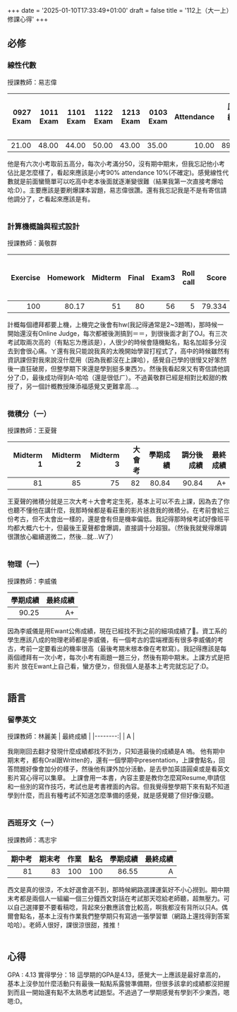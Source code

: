 +++
date = '2025-01-10T17:33:49+01:00'
draft = false
title = '112上（大一上）修課心得'
+++

## 必修
### 線性代數
授課教師：易志偉

| 0927 Exam | 1011 Exam | 1101 Exam | 1122 Exam | 1213 Exam | 0103 Exam | Attendance | 原始總成積 | 最終成績 |
|----------:|----------:|----------:|----------:|----------:|----------:|----------:|----------:|------:|
| 21.00 | 48.00 | 44.00 | 50.00 | 43.00 | 35.00 | 10.00 | 89.20 | A+ |

他是有六次小考取前五高分，每次小考滿分50，沒有期中期末，但我忘記他小考佔比是怎麼樣了，看起來應該是小考90% attendance 10%(不確定)。感覺線性代數就是前面蠻簡單可以吃高中老本後面就逐漸變很難（結果我第一次直接考爆哈哈:D）。主要應該是要刷爆課本習題，易志偉很讚。還有我忘記我是不是有寄信請他調分了，ㄜ看起來應該是有。
<br>
<br>
### 計算機概論與程式設計
授課教師：黃敬群

| Exercise | Homework | Midterm | Final | Exam3 | Roll call | Score | 最終成績 |
|--------:|--------:|--------:|--------:|--------:|--------:|--------:|--------:|
| 100 | 80.17 | 51 | 80 | 56 | 5 | 79.334 | A- |

計概每個禮拜都要上機，上機完之後會有hw(我記得通常是2~3題嗎)，那時候一開始還沒有Online Judge，每次都被後測搞到＝＝，到很後面才創了OJ。有三次考試取兩次高的（有點忘ㄌ應該是），人很少的時候會隨機點名，點名加超多分沒去到會很心痛。ㄚ還有我只能說我真的太晚開始學習打程式了，高中的時候雖然有資訊課但對我來說沒什麼用（因為我都沒在上課哈），感覺自己學的很慢又好笨然後一直狂破房，但整學期下來還是學到挺多東西ㄉ。然後我看起來又有寄信請他調分了:D，最後成功得到A-哈哈（還是很低ㄏ）。不過黃敬群已經是相對比較甜的教授了，另一個計概教授陳添福感覺又更難拿高...。
<br>
<br>
### 微積分（一）
授課教師：王夏聲

| Midterm 1 | Midterm 2 | Midterm 3 | 大會考 | 學期成績 | 調分後成績 | 最終成績 |
|----------:|--------:|--------:|--------:|--------:|--------:|--------:|
| 81 | 85 | 75 | 82 | 80.84 | 90.84 | A+ |

王夏聲的微積分就是三次大考＋大會考定生死，基本上可以不去上課，因為去了你也聽不懂他在講什麼，我那時候都是看莊重的影片拯救我的微積分。在考前會給三份考古，但不太會出一樣的，還是會有但是機率偏低。我記得那時候考試好像班平均都大概六七十，但最後王夏聲都會爆調，直接調十分超狠。（然後我就覺得爆調很讚放心繼續選微二，然後...就...Ｗ了）
<br>
<br>
### 物理（一）
授課教師：李威儀

| 學期成績 | 最終成績 |
|----------:|--------:|
| 90.25 | A+ |
 
因為李威儀是用Ewant公佈成績，現在已經找不到之前的細項成績了🥲。資工系的學生應該八成的物理老師都是李威儀，有一個考古的雲端裡面有很多李威儀的考古，考前一定要看出的機率很高（最後考期末根本像在考默寫）。我記得應該是每兩個禮拜有一次小考，每次小考有兩題一題三分，然後有期中期末。上課方式是把影片
放在Ewant上自己看，蠻方便ㄉ，但我個人是基本上考完就忘記了:D。
<br>
<br>

## 語言

### 留學英文
授課教師：林麗美
| 最終成績 |
|--------:|
| A |

我剛剛回去翻才發現什麼成績都找不到ㄌ，只知道最後的成績是A 嗚。
他有期中期末考，都有Oral跟Written的，還有一個學期中presentation，上課會點名，回答問題好像會加分的樣子，然後他有課外加分活動，是去參加英語圓桌或是看英文影片寫心得可以集章。 上課會用一本書，內容主要是教你怎麼寫Resume,申請信和一些別的寫作技巧，考試也是考書裡面的內容。但我覺得整學期下來有點不知道學到什麼，而且有種考試不知道怎麼準備的感覺，就是感覺聽了但好像沒聽。
<br>
<br>

### 西班牙文（一）
授課教師：馮志宇

| 期中考 | 期末考 | 作業 | 點名 | 學期成績 | 最終成績 | 
|--------:|--------:|--------:|--------:|--------:|--------:|
| 81 | 83 | 100 | 100 | 86.55 | A |

西文是真的很涼，不太好選會選不到，那時候網路選課運氣好不小心撈到。期中期末考都是兩個人一組編一個三分鐘西文對話在考試那天唸給老師聽，超無壓力。可以自己選擇要不要看稿唸，背起來分數應該會比較高，啊我都沒有背所以只A。偶爾會點名，基本上沒有作業我們整學期只有寫過一張學習單（網路上還找得到答案哈哈）。老師人很好，課很涼很甜，推推！
<br>
<br>

## 心得
GPA : 4.13
實得學分：18
這學期的GPA是4.13，感覺大一上應該是最好拿高的，基本上沒參加什麼活動只有最後一點點系露營準備期，但很多該拿的成績都沒把握到而且一開始還有點不太熟悉考試題型。不過過了一學期感覺有學到不少東西，嗯嗯:D。